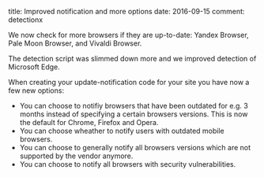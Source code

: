 title: Improved notification and more options
date: 2016-09-15
comment: detectionx

We now check for more browsers if they are up-to-date: Yandex Browser, Pale Moon Browser, and Vivaldi Browser.


The detection script was slimmed down more and we improved detection of Microsoft Edge.


When creating your update-notification code for your site you have now a few new options:


* You can choose to notifiy browsers that have been outdated for e.g. 3 months instead of specifying a certain browsers versions. This is now the default for Chrome, Firefox and Opera.
* You can choose wheather to notify users with outdated mobile browsers.
* You can choose to generally notify all browsers versions which are not supported by the vendor anymore.
* You can choose to notify all browsers with security vulnerabilities.

